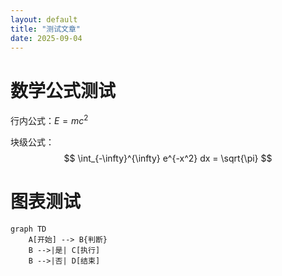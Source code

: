```yaml
---
layout: default
title: "测试文章"
date: 2025-09-04
---
```


# 数学公式测试

行内公式：$E = mc^2$

块级公式：
$$
\int_{-\infty}^{\infty} e^{-x^2} dx = \sqrt{\pi}
$$

# 图表测试

```mermaid
graph TD
    A[开始] --> B{判断}
    B -->|是| C[执行]
    B -->|否| D[结束]
```